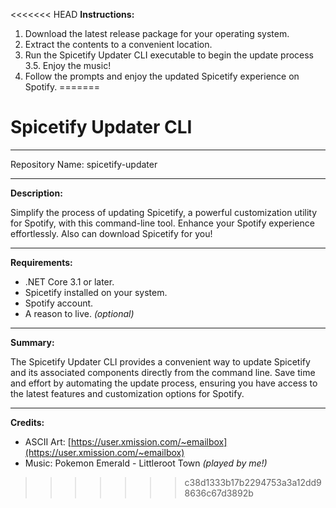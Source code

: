 <<<<<<< HEAD
**Instructions:**


1. Download the latest release package for your operating system.
2. Extract the contents to a convenient location.
3. Run the Spicetify Updater CLI executable to begin the update process
     3.5. Enjoy the music!
4. Follow the prompts and enjoy the updated Spicetify experience on Spotify.
=======
# Spicetify Updater CLI

---

Repository Name: spicetify-updater

---

**Description:**

Simplify the process of updating Spicetify, a powerful customization utility for Spotify, with this command-line tool. Enhance your Spotify experience effortlessly. Also can download Spicetify for you!

---

**Requirements:**

- .NET Core 3.1 or later.
- Spicetify installed on your system.
- Spotify account.
- A reason to live. *(optional)*

---

**Summary:**

The Spicetify Updater CLI provides a convenient way to update Spicetify and its associated components directly from the command line. Save time and effort by automating the update process, ensuring you have access to the latest features and customization options for Spotify.

---

**Credits:**

- ASCII Art: [https://user.xmission.com/~emailbox](https://user.xmission.com/~emailbox)
- Music: Pokemon Emerald - Littleroot Town *(played by me!)*
>>>>>>> c38d1333b17b2294753a3a12dd98636c67d3892b

